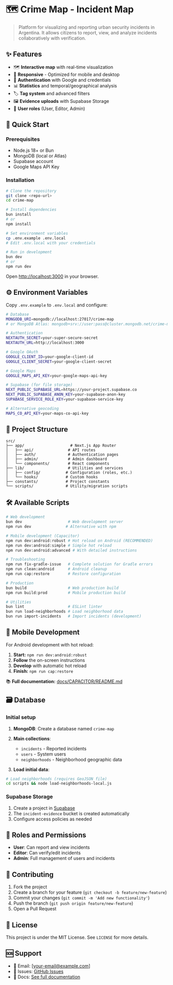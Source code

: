 # 🗺️ Crime Map - Incident Map

> Platform for visualizing and reporting urban security incidents in Argentina. It allows citizens to report, view, and analyze incidents collaboratively with verification.

## ✨ Features

- 🗺️ **Interactive map** with real-time visualization
- 📱 **Responsive** - Optimized for mobile and desktop
- 🔐 **Authentication** with Google and credentials
- 📊 **Statistics** and temporal/geographical analysis
- 🏷️ **Tag system** and advanced filters
- 🖼️ **Evidence uploads** with Supabase Storage
- 👥 **User roles** (User, Editor, Admin)

## 🚀 Quick Start

### Prerequisites
- Node.js 18+ or Bun
- MongoDB (local or Atlas)
- Supabase account
- Google Maps API Key

### Installation

```bash
# Clone the repository
git clone <repo-url>
cd crime-map

# Install dependencies
bun install
# or
npm install

# Set environment variables
cp .env.example .env.local
# Edit .env.local with your credentials

# Run in development
bun dev
# or
npm run dev
```

Open [http://localhost:3000](http://localhost:3000) in your browser.

## ⚙️ Environment Variables

Copy `.env.example` to `.env.local` and configure:

```bash
# Database
MONGODB_URI=mongodb://localhost:27017/crime-map
# or MongoDB Atlas: mongodb+srv://user:pass@cluster.mongodb.net/crime-map

# Authentication
NEXTAUTH_SECRET=your-super-secure-secret
NEXTAUTH_URL=http://localhost:3000

# Google OAuth
GOOGLE_CLIENT_ID=your-google-client-id
GOOGLE_CLIENT_SECRET=your-google-client-secret

# Google Maps
GOOGLE_MAPS_API_KEY=your-google-maps-api-key

# Supabase (for file storage)
NEXT_PUBLIC_SUPABASE_URL=https://your-project.supabase.co
NEXT_PUBLIC_SUPABASE_ANON_KEY=your-supabase-anon-key
SUPABASE_SERVICE_ROLE_KEY=your-supabase-service-key

# Alternative geocoding
MAPS_CO_API_KEY=your-maps-co-api-key
```

## 📁 Project Structure

```
src/
├── app/                    # Next.js App Router
│   ├── api/               # API routes
│   ├── auth/              # Authentication pages
│   ├── admin/             # Admin dashboard
│   └── components/        # React components
├── lib/                   # Utilities and services
│   ├── config/           # Configuration (roles, etc.)
│   └── hooks/            # Custom hooks
├── constants/            # Project constants
└── scripts/              # Utility/migration scripts
```

## 🛠️ Available Scripts

```bash
# Web development
bun dev                    # Web development server
npm run dev               # Alternative with npm

# Mobile development (Capacitor)
npm run dev:android:robust # Hot reload on Android (RECOMMENDED)
npm run dev:android:simple # Simple hot reload
npm run dev:android:advanced # With detailed instructions

# Troubleshooting
npm run fix-gradle-issue   # Complete solution for Gradle errors
npm run clean:android      # Android cleanup
npm run cap:restore        # Restore configuration

# Production
bun build                  # Web production build
npm run build:prod         # Mobile production build

# Utilities
bun lint                   # ESLint linter
bun run load-neighborhoods # Load neighborhood data
bun run import-incidents   # Import incidents (development)
```

## 📱 Mobile Development

For Android development with hot reload:

1. **Start:** `npm run dev:android:robust`
2. **Follow** the on-screen instructions
3. **Develop** with automatic hot reload
4. **Finish:** `npm run cap:restore`

📚 **Full documentation:** [docs/CAPACITOR/README.md](docs/CAPACITOR/README.md)

## 🗃️ Database

### Initial setup

1. **MongoDB**: Create a database named `crime-map`
2. **Main collections**:
   - `incidents` - Reported incidents
   - `users` - System users
   - `neighborhoods` - Neighborhood geographic data

3. **Load initial data**:
```bash
# Load neighborhoods (requires GeoJSON file)
cd scripts && node load-neighborhoods-local.js
```

### Supabase Storage
1. Create a project in [Supabase](https://supabase.com)
2. The `incident-evidence` bucket is created automatically
3. Configure access policies as needed

## 🔐 Roles and Permissions

- **User**: Can report and view incidents
- **Editor**: Can verify/edit incidents
- **Admin**: Full management of users and incidents

## 🤝 Contributing

1. Fork the project
2. Create a branch for your feature (`git checkout -b feature/new-feature`)
3. Commit your changes (`git commit -m 'Add new functionality'`)
4. Push the branch (`git push origin feature/new-feature`)
5. Open a Pull Request

## 📄 License

This project is under the MIT License. See `LICENSE` for more details.

## 🆘 Support

- 📧 Email: [your-email@example.com]
- 🐛 Issues: [GitHub Issues](link-to-issues)
- 📖 Docs: [See full documentation](link-to-docs)

